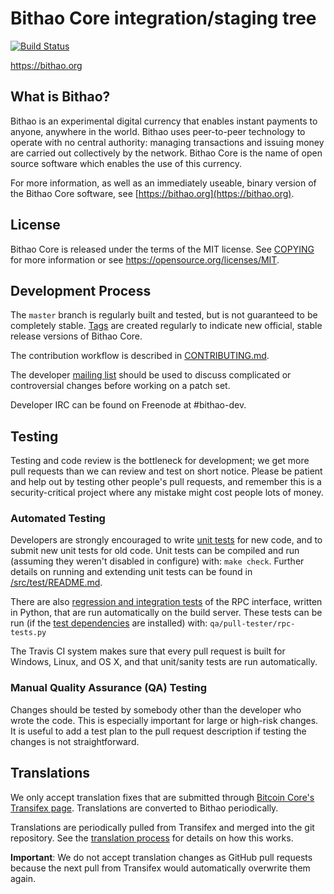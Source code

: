 Bithao Core integration/staging tree
=====================================

[![Build Status](https://travis-ci.org/bithao-project/bithao.svg?branch=master)](https://travis-ci.org/bithao-project/bithao)

https://bithao.org

What is Bithao?
----------------

Bithao is an experimental digital currency that enables instant payments to
anyone, anywhere in the world. Bithao uses peer-to-peer technology to operate
with no central authority: managing transactions and issuing money are carried
out collectively by the network. Bithao Core is the name of open source
software which enables the use of this currency.

For more information, as well as an immediately useable, binary version of
the Bithao Core software, see [https://bithao.org](https://bithao.org).

License
-------

Bithao Core is released under the terms of the MIT license. See [COPYING](COPYING) for more
information or see https://opensource.org/licenses/MIT.

Development Process
-------------------

The `master` branch is regularly built and tested, but is not guaranteed to be
completely stable. [Tags](https://github.com/bithao-project/bithao/tags) are created
regularly to indicate new official, stable release versions of Bithao Core.

The contribution workflow is described in [CONTRIBUTING.md](CONTRIBUTING.md).

The developer [mailing list](https://groups.google.com/forum/#!forum/bithao-dev)
should be used to discuss complicated or controversial changes before working
on a patch set.

Developer IRC can be found on Freenode at #bithao-dev.

Testing
-------

Testing and code review is the bottleneck for development; we get more pull
requests than we can review and test on short notice. Please be patient and help out by testing
other people's pull requests, and remember this is a security-critical project where any mistake might cost people
lots of money.

### Automated Testing

Developers are strongly encouraged to write [unit tests](src/test/README.md) for new code, and to
submit new unit tests for old code. Unit tests can be compiled and run
(assuming they weren't disabled in configure) with: `make check`. Further details on running
and extending unit tests can be found in [/src/test/README.md](/src/test/README.md).

There are also [regression and integration tests](/qa) of the RPC interface, written
in Python, that are run automatically on the build server.
These tests can be run (if the [test dependencies](/qa) are installed) with: `qa/pull-tester/rpc-tests.py`

The Travis CI system makes sure that every pull request is built for Windows, Linux, and OS X, and that unit/sanity tests are run automatically.

### Manual Quality Assurance (QA) Testing

Changes should be tested by somebody other than the developer who wrote the
code. This is especially important for large or high-risk changes. It is useful
to add a test plan to the pull request description if testing the changes is
not straightforward.

Translations
------------

We only accept translation fixes that are submitted through [Bitcoin Core's Transifex page](https://www.transifex.com/projects/p/bitcoin/).
Translations are converted to Bithao periodically.

Translations are periodically pulled from Transifex and merged into the git repository. See the
[translation process](doc/translation_process.md) for details on how this works.

**Important**: We do not accept translation changes as GitHub pull requests because the next
pull from Transifex would automatically overwrite them again.
